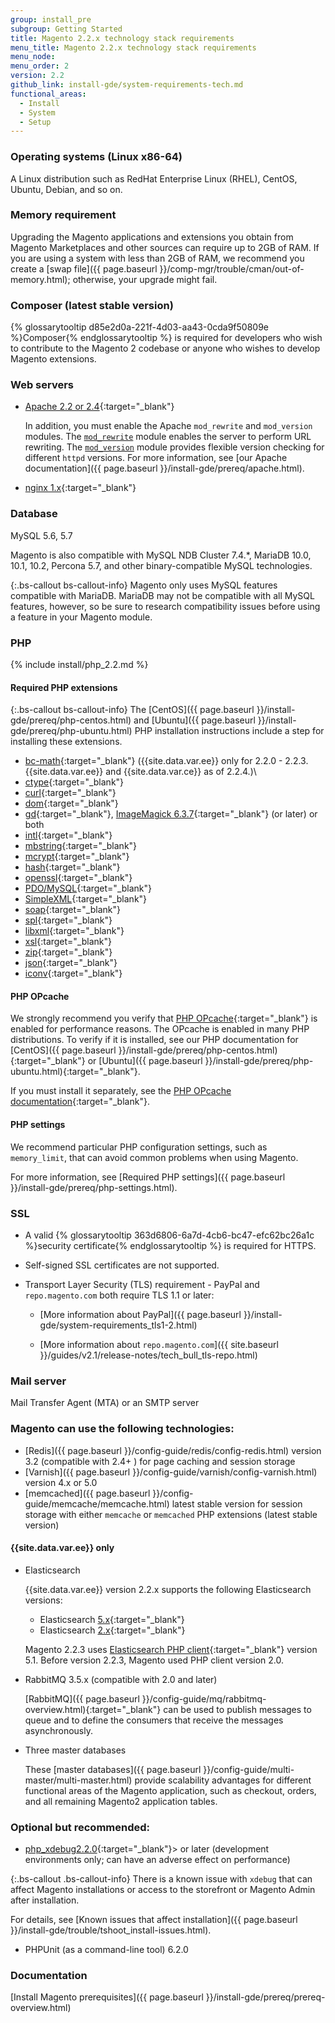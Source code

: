 ```yaml
---
group: install_pre
subgroup: Getting Started
title: Magento 2.2.x technology stack requirements
menu_title: Magento 2.2.x technology stack requirements
menu_node:
menu_order: 2
version: 2.2
github_link: install-gde/system-requirements-tech.md
functional_areas:
  - Install
  - System
  - Setup
---
```


### Operating systems (Linux x86-64)
A Linux distribution such as RedHat Enterprise Linux (RHEL), CentOS, Ubuntu, Debian, and so on.

### Memory requirement
Upgrading the Magento applications and extensions you obtain from Magento Marketplaces and other sources can require up to 2GB of RAM. If you are using a system with less than 2GB of RAM, we recommend you create a [swap file]({{ page.baseurl }}/comp-mgr/trouble/cman/out-of-memory.html); otherwise, your upgrade might fail.

### Composer (latest stable version)
{% glossarytooltip d85e2d0a-221f-4d03-aa43-0cda9f50809e %}Composer{% endglossarytooltip %} is required for developers who wish to contribute to the Magento 2 codebase or anyone who wishes to develop Magento extensions.

### Web servers
*	[Apache 2.2 or 2.4](http://httpd.apache.org/download.cgi){:target="&#95;blank"}

	In addition, you must enable the Apache `mod_rewrite` and `mod_version` modules. The [`mod_rewrite`](https://httpd.apache.org/docs/2.4/mod/mod_rewrite.html) module enables the server to perform URL rewriting. The [`mod_version`](https://httpd.apache.org/docs/2.4/mod/mod_version.html) module provides flexible version checking for different `httpd` versions. For more information, see [our Apache documentation]({{ page.baseurl }}/install-gde/prereq/apache.html).

*	[nginx 1.x](https://nginx.org/en/download.html){:target="&#95;blank"}

### Database
MySQL 5.6, 5.7

Magento is also compatible with MySQL NDB Cluster 7.4.&#42;, MariaDB 10.0, 10.1, 10.2, Percona 5.7, and other binary-compatible MySQL technologies.

{:.bs-callout bs-callout-info}
Magento only uses MySQL features compatible with MariaDB. MariaDB may not be compatible with all MySQL features, however, so be sure to research compatibility issues before using a feature in your Magento module.

### PHP
{% include install/php_2.2.md %}

#### Required PHP extensions

{:.bs-callout bs-callout-info}
The [CentOS]({{ page.baseurl }}/install-gde/prereq/php-centos.html) and [Ubuntu]({{ page.baseurl }}/install-gde/prereq/php-ubuntu.html) PHP installation instructions include a step for installing these extensions.

*	[bc-math](http://php.net/manual/en/book.bc.php){:target="&#95;blank"} ({{site.data.var.ee}} only for 2.2.0 - 2.2.3. {{site.data.var.ee}} and {{site.data.var.ce}} as of 2.2.4.)\
*   [ctype](http://php.net/manual/en/book.ctype.php){:target="&#95;blank"}
*   [curl](http://php.net/manual/en/book.curl.php){:target="&#95;blank"}
*   [dom](http://php.net/manual/en/book.dom.php){:target="&#95;blank"}
*   [gd](http://php.net/manual/en/book.image.php){:target="&#95;blank"}, [ImageMagick 6.3.7](http://php.net/manual/en/book.imagick.php){:target="&#95;blank"} (or later) or both
*   [intl](http://php.net/manual/en/book.intl.php){:target="&#95;blank"}
*   [mbstring](http://php.net/manual/en/book.mbstring.php){:target="&#95;blank"}
*   [mcrypt](http://php.net/manual/en/book.mcrypt.php){:target="&#95;blank"}
*   [hash](http://php.net/manual/en/book.hash.php){:target="&#95;blank"}
*   [openssl](http://php.net/manual/en/book.openssl.php){:target="&#95;blank"}
*   [PDO/MySQL](http://php.net/manual/en/ref.pdo-mysql.php){:target="&#95;blank"}
*   [SimpleXML](http://php.net/manual/en/book.simplexml.php){:target="&#95;blank"}
*   [soap](http://php.net/manual/en/book.soap.php){:target="&#95;blank"}
*   [spl](http://php.net/manual/en/book.spl.php){:target="&#95;blank"}
*   [libxml](http://php.net/manual/en/book.libxml.php){:target="&#95;blank"}
*   [xsl](http://php.net/manual/en/book.xsl.php){:target="&#95;blank"}
*   [zip](http://php.net/manual/en/book.zip.php){:target="&#95;blank"}
*	[json](http://php.net/manual/en/book.json.php){:target="&#95;blank"}
*	[iconv](http://php.net/manual/en/book.iconv.php){:target="&#95;blank"}

#### PHP OPcache
We strongly recommend you verify that [PHP OPcache](http://php.net/manual/en/intro.opcache.php){:target="&#95;blank"} is enabled for performance reasons. The OPcache is enabled in many PHP distributions. To verify if it is installed, see our PHP documentation for [CentOS]({{ page.baseurl }}/install-gde/prereq/php-centos.html){:target="&#95;blank"} or [Ubuntu]({{ page.baseurl }}/install-gde/prereq/php-ubuntu.html){:target="&#95;blank"}.

If you must install it separately, see the [PHP OPcache documentation](http://php.net/manual/en/opcache.setup.php){:target="&#95;blank"}.

#### PHP settings
We recommend particular PHP configuration settings, such as `memory_limit`, that can avoid common problems when using Magento.

For more information, see [Required PHP settings]({{ page.baseurl }}/install-gde/prereq/php-settings.html).

### SSL
*	A valid {% glossarytooltip 363d6806-6a7d-4cb6-bc47-efc62bc26a1c %}security certificate{% endglossarytooltip %} is required for HTTPS.
*	Self-signed SSL certificates are not supported.
*	Transport Layer Security (TLS) requirement - PayPal and `repo.magento.com` both require TLS 1.1 or later:

	*	[More information about PayPal]({{ page.baseurl }}/install-gde/system-requirements_tls1-2.html)

	*	[More information about `repo.magento.com`]({{ site.baseurl }}/guides/v2.1/release-notes/tech_bull_tls-repo.html)

### Mail server
Mail Transfer Agent (MTA) or an SMTP server

### Magento can use the following technologies:
*	[Redis]({{ page.baseurl }}/config-guide/redis/config-redis.html) version 3.2 (compatible with 2.4+ ) for page caching and session storage
*	[Varnish]({{ page.baseurl }}/config-guide/varnish/config-varnish.html) version 4.x or 5.0
*	[memcached]({{ page.baseurl }}/config-guide/memcache/memcache.html) latest stable version for session storage with either `memcache` or `memcached` PHP extensions (latest stable version)

####	{{site.data.var.ee}} only

*	Elasticsearch

    {{site.data.var.ee}} version 2.2.x supports the following Elasticsearch versions:

    *	Elasticsearch [5.x](https://www.elastic.co/downloads/past-releases/elasticsearch-5-2-2){:target="&#95;blank"}
    *	Elasticsearch [2.x](https://www.elastic.co/downloads/past-releases/elasticsearch-2-4-5){:target="&#95;blank"}

    Magento 2.2.3 uses [Elasticsearch PHP client](https://github.com/elastic/elasticsearch-php){:target="&#95;blank"} version 5.1. Before version 2.2.3, Magento used PHP client version 2.0.

*	RabbitMQ 3.5.x (compatible with 2.0 and later)

    [RabbitMQ]({{ page.baseurl }}/config-guide/mq/rabbitmq-overview.html){:target="&#95;blank"} can be used to publish messages to queue and to define the consumers that receive the messages asynchronously.

*	Three master databases

    These [master databases]({{ page.baseurl }}/config-guide/multi-master/multi-master.html) provide scalability advantages for different functional areas of the Magento application, such as checkout, orders, and all remaining Magento2 application tables.

### Optional but recommended:
*	[php_xdebug2.2.0](http://xdebug.org/download.php){:target="&#95;blank"}> or later (development environments only; can have an adverse effect on performance)

{:.bs-callout .bs-callout-info}
There is a known issue with <code>xdebug</code> that can affect Magento installations or access to the storefront or Magento Admin after installation.

For details, see [Known issues that affect installation]({{ page.baseurl }}/install-gde/trouble/tshoot_install-issues.html).

*	PHPUnit (as a command-line tool) 6.2.0

### Documentation
[Install Magento prerequisites]({{ page.baseurl }}/install-gde/prereq/prereq-overview.html)
